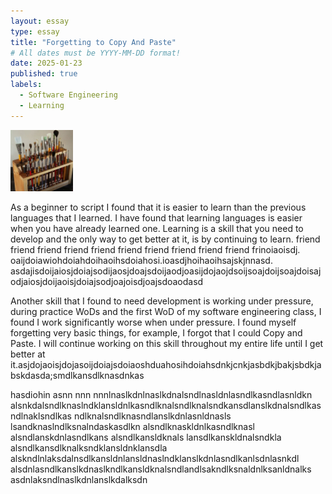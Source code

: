 ```yaml
---
layout: essay
type: essay
title: "Forgetting to Copy And Paste"
# All dates must be YYYY-MM-DD format!
date: 2025-01-23
published: true
labels:
  - Software Engineering
  - Learning
---
```


<img width="100px" class="rounded float-start pe-4" src="../img/igniting/paintbrushes.jpg">

As a beginner to script I found that it is easier to learn than the previous languages that I learned. I have found that learning languages is easier when you have already learned one. Learning is a skill that you need to develop and the only way to get better at it, is by continuing to learn. friend friend friend friend friend friend friend friend friend friend frinoiaoisdj. oaijdoiawiohdoiahdoihaoihsdoiahosi.ioasdjhoihaoihsajskjnnasd.       asdajisdoijaiosjdoiajsodijaosjdoajsdoijaodjoasijdojaojdsoijsoajdoijsoajdoisajodjaiosjdoijaoisjdoiajsodjoajoisdjoajsdoaodasd

Another skill that I found to need development is working under pressure, during practice WoDs and the first WoD of my software engineering class, I found I work significantly worse when under pressure. I found myself forgetting very basic things, for example, I forgot that I could Copy and Paste. I will continue working on this skill throughout my entire life until I get better at it.asjdojaoisjdojasoijdoiajsdoiaoshduahosihdoiahsdnkjcnkjasbdkjbakjsbdkjabskdasda;smdlkansdlknasdnkas

hasdiohin asnn nnn nnnlnaslkdnlnaslkdnalsndlnasldnlasndlkasndlasnldkn alsnkdalsndlknaslndklansldnlkasndlknalsndlknalsndkansdlanslkdnalsndlkasndlnaklsndlkas ndlknalsndlknasndlanslkdnlasnldnasls  lsandknaslndlksnalndaskasdlkn  alsndlknaskldnlkasndlknasl  alsndlanskdnlasndlkans alsndlkansldknals lansdlkanskldnalsndkla alsndlkansdlknalksndklansldnklansdla alskndlnlaksdalnsdlkansldnlansldnaslndklanslkdnlasndlkanlsdnlasnkdl alsdnlasndlkanslkdnaslkndlkansldknalsndlandlsakndlksnaldnlksanldnalks asdnlaksndlnaslkdnlanslkdalksdn
